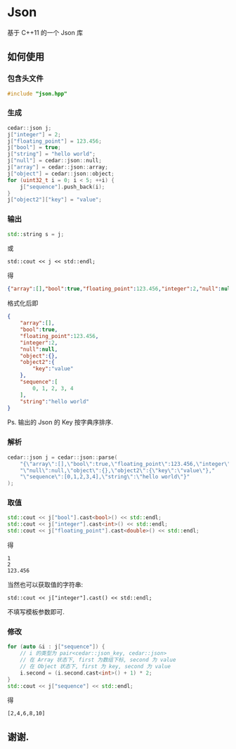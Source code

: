 # Json
基于 C++11 的一个 Json 库

## 如何使用

### 包含头文件
```cpp
#include "json.hpp"
```

### 生成
```cpp
cedar::json j;
j["integer"] = 2;
j["floating_point"] = 123.456;
j["bool"] = true;
j["string"] = "hello world";
j["null"] = cedar::json::null;
j["array"] = cedar::json::array;
j["object"] = cedar::json::object;
for (uint32_t i = 0; i < 5; ++i) {
    j["sequence"].push_back(i);
}
j["object2"]["key"] = "value";
```

### 输出
```cpp
std::string s = j;
```
或
```
std::cout << j << std::endl;
```
得
```json
{"array":[],"bool":true,"floating_point":123.456,"integer":2,"null":null,"object":{},"object2":{"key":"value"},"sequence":[0,1,2,3,4],"string":"hello world"}
```
格式化后即
```json
{
    "array":[],
    "bool":true,
    "floating_point":123.456,
    "integer":2,
    "null":null,
    "object":{},
    "object2":{
        "key":"value"
    },
    "sequence":[
        0, 1, 2, 3, 4
    ],
    "string":"hello world"
}
```
Ps. 输出的 Json 的 Key 按字典序排序.

### 解析
```cpp
cedar::json j = cedar::json::parse(
    "{\"array\":[],\"bool\":true,\"floating_point\":123.456,\"integer\":2,"
    "\"null\":null,\"object\":{},\"object2\":{\"key\":\"value\"},"
    "\"sequence\":[0,1,2,3,4],\"string\":\"hello world\"}"
);
```

### 取值
```cpp
std::cout << j["bool"].cast<bool>() << std::endl;
std::cout << j["integer"].cast<int>() << std::endl;
std::cout << j["floating_point"].cast<double>() << std::endl;
```
得
```
1
2
123.456
```
当然也可以获取值的字符串:
```
std::cout << j["integer"].cast() << std::endl;
```
不填写模板参数即可.

### 修改
```cpp
for (auto &i : j["sequence"]) {
    // i 的类型为 pair<cedar::json_key, cedar::json>
    // 在 Array 状态下, first 为数组下标, second 为 value
    // 在 Object 状态下, first 为 key, second 为 value
    i.second = (i.second.cast<int>() + 1) * 2;
}
std::cout << j["sequence"] << std::endl;
```
得
```
[2,4,6,8,10]
```

## 谢谢.